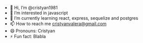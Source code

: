 - 👋 Hi, I’m @cristyan1981
- 👀 I’m interested in javascript
- 🌱 I’m currently learning react, express, sequelize and postgres
- 📫 How to reach me cristyanvalera@gmail.com
- 😄 Pronouns: Cristyan
- ⚡ Fun fact: Blabla

<!---
cristyan1981/cristyan1981 is a ✨ special ✨ repository because its `README.md` (this file) appears on your GitHub profile.
You can click the Preview link to take a look at your changes.
--->
